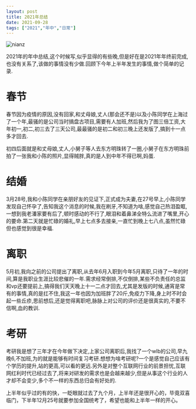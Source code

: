 ```yaml
---
layout: post
title: 2021年总结
date: 2021-09-28
tags: ["2021","年中","日常"]
---
```


![nianz](nianz.jpg)

2021年的年中总结,这个时候写,似乎显得的有些晚,但是好在是2021年年终前完成,也没有关系了,该做的事情没有少做.回顾下今年上半年发生的事情,做个简单的记录.

# 春节

春节因为疫情的原因,没有回家,和丈母娘,丈人(那会还不是)以及小陈同学在上海过了一个年,最骚的是公司当时搞盘古项目,需要有人加班,然后我为了图三倍工资,大年初一,初二,初三去了三天公司,最最骚的是初二和初三晚上还发版了,搞到十一点多才回去.

初四后面就是和丈母娘,丈人,小舅子等人去东方明珠转了一圈,小舅子在东方明珠前拍了一张我和小陈的照片,显得贼胖,真的是人到中年不得已啊,妈蛋.

# 结婚

3月28号,我和小陈同学在亲朋好友的见证下,正式成为夫妻,在27号早上,小陈同学发现自己怀孕了,告知我这个消息的时候,我在刷牙,不知道为啥,感觉自己热泪盈眶,一想到我老潘家要有后了,顿时感动的不行了,眼泪和着鼻涕全特么流进了嘴里,开心的要命.第二天就是忙碌的婚礼,早上七点多去接亲,一直忙到晚上七八点,虽然忙碌但也感觉到很是幸福.

# 离职

5月初,我向之前的公司提出了离职,从去年6月入职到今年5月离职,只待了一年的时间,算是我职业生涯比较悲催的一年.需求经常倒排,不仅倒排,某些不负责任的总监和vp还要提前上,搞得我们天天晚上十一二点才回去,尤其是发版的时候,通宵是常有的事情,真的是扛不住,我这一年也因为加班胖了20斤,免疫力下降,身上时不时会起一些丘疹,思前想后,还是觉得离职吧,脉脉上对公司的评价还是很真实的,不要不信啊,血的教训.

# 考研

考研我是想了三年才在今年做下决定,上家公司离职后,我找了一个wlb的公司,早九晚6,不加班,为的就是能够有时间复习考研.想想为啥考研呢?一个是感觉自己应该有个学历的提升,站的更高,可以看的更远.另外是对整个互联网行业的前景担忧,互联网红利时代已经过去了,将来对研发的需求也是会越来越少,但是从事这个行业的人才却不会变少,多个不一样的东西总归会有好处的.

上半年似乎过的有的快，一眨眼就过去了九个月，上半年还是很开心的，毕竟双喜临门，下半年12月25号就要参加全国统考了，希望也能和上半年一样的开心。